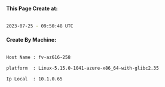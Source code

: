 
   
#### This Page Create at:

```bash

2023-07-25 - 09:50:48 UTC

```

#### Create By Machine:

```bash

Host Name : fv-az616-258

platform  : Linux-5.15.0-1041-azure-x86_64-with-glibc2.35

Ip Local  : 10.1.0.65

```

